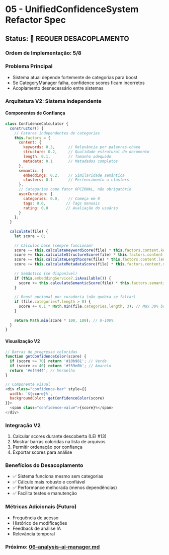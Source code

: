 # 05 - UnifiedConfidenceSystem Refactor Spec

## Status: 🔄 REQUER DESACOPLAMENTO

### Ordem de Implementação: 5/8

### Problema Principal
- Sistema atual depende fortemente de categorias para boost
- Se CategoryManager falha, confidence scores ficam incorretos
- Acoplamento desnecessário entre sistemas

### Arquitetura V2: Sistema Independente

#### Componentes de Confiança
```javascript
class ConfidenceCalculator {
  constructor() {
    // Fatores independentes de categorias
    this.factors = {
      content: {
        keywords: 0.3,      // Relevância por palavras-chave
        structure: 0.2,     // Qualidade estrutural do documento
        length: 0.1,        // Tamanho adequado
        metadata: 0.1       // Metadados completos
      },
      semantic: {
        embeddings: 0.2,    // Similaridade semântica
        clusters: 0.1       // Pertencimento a clusters
      },
      // Categorias como fator OPCIONAL, não obrigatório
      userCuration: {
        categories: 0.0,    // Começa em 0
        tags: 0.0,         // Tags manuais
        rating: 0.0        // Avaliação do usuário
      }
    };
  }
  
  calculate(file) {
    let score = 0;
    
    // Cálculos base (sempre funcionam)
    score += this.calculateKeywordScore(file) * this.factors.content.keywords;
    score += this.calculateStructureScore(file) * this.factors.content.structure;
    score += this.calculateLengthScore(file) * this.factors.content.length;
    score += this.calculateMetadataScore(file) * this.factors.content.metadata;
    
    // Semântico (se disponível)
    if (this.embeddingService?.isAvailable()) {
      score += this.calculateSemanticScore(file) * this.factors.semantic.embeddings;
    }
    
    // Boost opcional por curadoria (não quebra se faltar)
    if (file.categories?.length > 0) {
      score += 0.1 * Math.min(file.categories.length, 3); // Max 30% boost
    }
    
    return Math.min(score * 100, 100); // 0-100%
  }
}
```

#### Visualização V2
```javascript
// Barras de progresso coloridas
function getConfidenceColor(score) {
  if (score >= 70) return '#10b981'; // Verde
  if (score >= 40) return '#f59e0b'; // Amarelo
  return '#ef4444'; // Vermelho
}

// Componente visual
<div class="confidence-bar" style={{
  width: `${score}%`,
  backgroundColor: getConfidenceColor(score)
}}>
  <span class="confidence-value">{score}%</span>
</div>
```

### Integração V2
1. Calcular scores durante descoberta (LEI #13)
2. Mostrar barras coloridas na lista de arquivos
3. Permitir ordenação por confiança
4. Exportar scores para análise

### Benefícios do Desacoplamento
- ✅ Sistema funciona mesmo sem categorias
- ✅ Cálculo mais robusto e confiável
- ✅ Performance melhorada (menos dependências)
- ✅ Facilita testes e manutenção

### Métricas Adicionais (Futuro)
- Frequência de acesso
- Histórico de modificações
- Feedback de análise IA
- Relevância temporal

### Próximo: [06-analysis-ai-manager.md](./06-analysis-ai-manager.md)